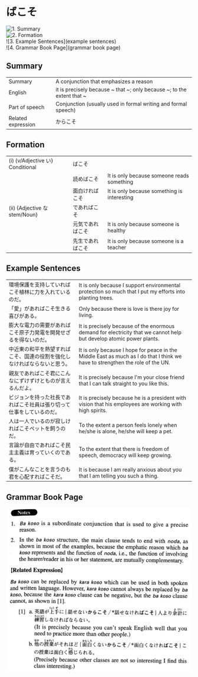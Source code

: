 # ばこそ

![1. Summary](summary)<br>
![2. Formation](formation)<br>
![3. Example Sentences](example sentences)<br>
![4. Grammar Book Page](grammar book page)<br>


## Summary

<table><tr>   <td>Summary</td>   <td>A conjunction that emphasizes a reason</td></tr><tr>   <td>English</td>   <td>it is precisely because ~ that ~; only because ~; to the extent that ~</td></tr><tr>   <td>Part of speech</td>   <td>Conjunction (usually used in formal writing and formal speech)</td></tr><tr>   <td>Related expression</td>   <td>からこそ</td></tr></table>

## Formation

<table class="table"><tbody><tr class="tr head"><td class="td"><span class="numbers">(i)</span> <span class="bold">{v/Adjective い} Conditional</span></td><td class="td"><span class="concept">ばこそ</span></td><td class="td"></td></tr><tr class="tr"><td class="td"></td><td class="td"><span>読め</span><span class="concept">ばこそ</span></td><td class="td"><span>It is only because someone reads something</span></td></tr><tr class="tr"><td class="td"></td><td class="td"><span>面白けれ</span><span class="concept">ばこそ</span></td><td class="td"><span>It is only because something is interesting</span></td></tr><tr class="tr head"><td class="td"><span class="numbers">(ii)</span> <span class="bold">{Adjective な stem/Noun}</span></td><td class="td"><span>であれ</span><span class="concept">ばこそ</span></td><td class="td"></td></tr><tr class="tr"><td class="td"></td><td class="td"><span>元気であれ</span><span class="concept">ばこそ</span></td><td class="td"><span>It is only because someone is healthy</span></td></tr><tr class="tr"><td class="td"></td><td class="td"><span>先生であれ</span><span class="concept">ばこそ</span></td><td class="td"><span>It is only because someone is a teacher</span></td></tr></tbody></table>

## Example Sentences

<table><tr>   <td>環境保護を支持していればこそ植林に力を入れているのだ。</td>   <td>It is only because I support environmental protection so much that I put my efforts into planting trees.</td></tr><tr>   <td>「愛」があればこそ生きる喜びがある。</td>   <td>Only because there is love is there joy for living.</td></tr><tr>   <td>膨大な電力の需要があればこそ原子力発電を開発せざるを得ないのだ。</td>   <td>It is precisely because of the enormous demand for electricity that we cannot help but develop atomic power plants.</td></tr><tr>   <td>中近東の和平を熱望すればこそ、国連の役割を強化しなければならないと思う。</td>   <td>It is only because I hope for peace in the Middle East as much as I do that I think we have to strengthen the role of the UN.</td></tr><tr>   <td>親友であればこそ君にこんなにずけずけとものが言えるんだよ。</td>   <td>It is precisely because I'm your close friend that I can talk straight to you like this.</td></tr><tr>   <td>ビジョンを持った社長であればこそ社員は張り切って仕事をしているのだ。</td>   <td>It is precisely because he is a president with vision that his employees are working with high spirits.</td></tr><tr>   <td>人は一人でいるのが寂しければこそペットを飼うのだ。</td>   <td>To the extent a person feels lonely when he/she is alone, he/she will keep a pet.</td></tr><tr>   <td>言論が自由であればこそ民主主義は育っていくのである。</td>   <td>To the extent that there is freedom of speech, democracy will keep growing.</td></tr><tr>   <td>僕がこんなことを言うのも君を心配すればこそだ。</td>   <td>It is because I am really anxious about you that I am telling you such a thing.</td></tr></table>

## Grammar Book Page

![](../img/Advancedばこそ.png)

